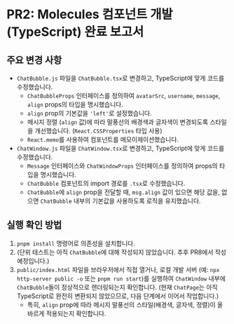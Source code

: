 # PR2: Molecules 컴포넌트 개발 (TypeScript) 완료 보고서

## 주요 변경 사항

- `ChatBubble.js` 파일을 `ChatBubble.tsx`로 변경하고, TypeScript에 맞게 코드를 수정했습니다.
  - `ChatBubbleProps` 인터페이스를 정의하여 `avatarSrc`, `username`, `message`, `align` props의 타입을 명시했습니다.
  - `align` prop의 기본값을 `'left'`로 설정했습니다.
  - 메시지 정렬 (`align` 값)에 따라 말풍선의 배경색과 글자색이 변경되도록 스타일을 개선했습니다. (`React.CSSProperties` 타입 사용)
  - `React.memo`를 사용하여 컴포넌트를 메모이제이션했습니다.
- `ChatWindow.js` 파일을 `ChatWindow.tsx`로 변경하고, TypeScript에 맞게 코드를 수정했습니다.
  - `Message` 인터페이스와 `ChatWindowProps` 인터페이스를 정의하여 props의 타입을 명시했습니다.
  - `ChatBubble` 컴포넌트의 import 경로를 `.tsx`로 수정했습니다.
  - `ChatBubble`에 `align` prop을 전달할 때, `msg.align` 값이 있으면 해당 값을, 없으면 `ChatBubble` 내부의 기본값을 사용하도록 로직을 유지했습니다.

## 실행 확인 방법

1.  `pnpm install` 명령어로 의존성을 설치합니다.
2.  (단위 테스트는 아직 `ChatBubble`에 대해 작성되지 않았습니다. 추후 PR8에서 작성 예정입니다.)
3.  `public/index.html` 파일을 브라우저에서 직접 열거나, 로컬 개발 서버 (예: `npx http-server public -o` 또는 `pnpm run start`)를 실행하여 `ChatWindow` 내부에 `ChatBubble`들이 정상적으로 렌더링되는지 확인합니다. (현재 `ChatPage`는 아직 TypeScript로 완전히 변환되지 않았으므로, 다음 단계에서 이어서 작업합니다.)
    - 특히, `align` prop에 따라 메시지 말풍선의 스타일(배경색, 글자색, 정렬)이 올바르게 적용되는지 확인합니다.
